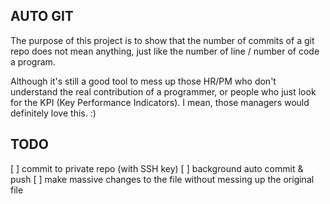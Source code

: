 ## AUTO GIT
The purpose of this project is to show that the number of commits of a git repo does not mean anything,
just like the number of line / number of code a program.

Although it's still a good tool to mess up those HR/PM who don't understand the real contribution of a programmer, or people who just look for the KPI (Key Performance Indicators).
I mean, those managers would definitely love this. :)

## TODO
[ ] commit to private repo (with SSH key)
[ ] background auto commit & push
[ ] make massive changes to the file without messing up the original file